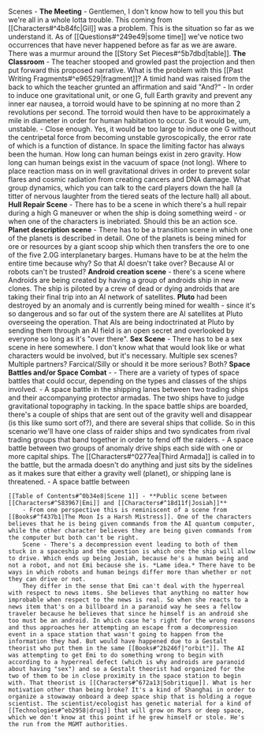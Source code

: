 
Scenes -
	**The Meeting** - 
		Gentlemen, I don't know how to tell you this but we're all in a whole lotta trouble. This coming from [[Characters#^4b84fc|Gil]] was a problem. 
		This is the situation so far as we understand it. As of [[Questions#^249e49|some time]] we've notice two occurrences that have never happened before as far as we are aware. 
		There was a murmur around the [[Story Set Pieces#^5b7dbd|table]]. 
	**The Classroom** - 
		The teacher stooped and growled past the projection and then put forward this proposed narrative. What is the problem with this [[Past Writing Fragments#^e96529|fragment]]? 
		A timid hand was raised from the back to which the teacher grunted an affirmation and said "And?"
		- In order to induce one gravitational unit, or one G, full Earth gravity and prevent any inner ear nausea, a torroid would have to be spinning at no more than 2 revolutions per second. The torroid would then have to be approximately a mile in diameter in order for human habitation to occur. So it would be, um, unstable. 
		- Close enough. Yes, it would be too large to induce one G without the centripetal force from becoming unstable gyroscopically, the error rate of which is a function of distance. In space the limiting factor has always been the human. How long can human beings exist in zero gravity. How long can human beings exist in the vacuum of space (not long). Where to place reaction mass on in well gravitational drives in order to prevent solar flares and cosmic radiation from creating cancers and DNA damage. What group dynamics, which you can talk to the card players down the hall (a titter of nervous laughter from the tiered seats of the lecture hall) all about. 
	**Hull Repair Scene** 
		- There has to be a scene in which there's a hull repair during a high G maneuver or when the ship is doing something weird - or when one of the characters is inebriated. Should this be an action sce.
	**Planet description scene**
		 - There has to be a transition scene in which one of the planets is described in detail. One of the planets is being mined for ore or resources by a giant scoop ship which then transfers the ore to one of the five 2.0G interplanetary barges. Humans have to be at the helm the entire time because why? So that AI doesn't take over? Because AI or robots can't be trusted?
	**Android creation scene** 
		- there's a scene where Androids are being created by having a group of androids ship in new clones. The ship is piloted by a crew of dead or dying androids that are taking their final trip into an AI network of satellites. **Pluto** had been destroyed by an anomaly and is currently being mined for wealth - since it's so dangerous and so far out of the system there are AI satellites at Pluto overseeing the operation. That AIs are being indoctrinated at Pluto by sending them through an AI field is an open secret and overlooked by everyone so long as it's "over there".
	**Sex Scene** 
		- There has to be a sex scene in here somewhere. I don't know what that would look like or what characters would be involved, but it's necessary. Multiple sex scenes? Multiple partners? Farcical/Silly or should it be more serious? Both?
	**Space Battles and/or Space Combat** - 
		- There are a variety of types of space battles that could occur, depending on the types and classes of the ships involved.
			- A space battle in the shipping lanes between two trading ships and their accompanying protector armadas. The two ships have to judge gravitational topography in tacking. In the space battle ships are boarded, there's a couple of ships that are sent out of the gravity well and disappear (is this like sumo sort of?), and there are several ships that collide. So in this scenario we'll have one class of raider ships and two syndicates from rival trading groups that band together in order to fend off the raiders.
			- A space battle between two groups of anomaly drive ships each side with one or more capital ships. The [[Characters#^0277ea|Third Armada]] is called in to the battle, but the armada doesn't do anything and just sits by the sidelines as it makes sure that either a gravity well (planet), or shipping lane is threatened. 
			- A space battle between 
		
	[[Table of Contents#^0b34e8|Scene 1]] - **Public scene between [[Characters#^583967|Emi]] and [[Characters#^18d11f|Josiah]]** 
		- From one perspective this is reminiscent of a scene from [[Books#^f437b1|The Moon Is a Harsh Mistress]]. One of the characters believes that he is being given commands from the AI quantum computer, while the other character believes they are being given commands from the computer but both can't be right. 
	    Scene - There's a decompression event leading to both of them stuck in a spaceship and the question is which one the ship will allow to drive. Which ends up being Josiah, because he's a human being and not a robot, and not Emi because she is. *Lame idea.* There have to be ways in which robots and human beings differ more than whether or not they can drive or not. 
	    They differ in the sense that Emi can't deal with the hyperreal with respect to news items. She believes that anything no matter how improbable when respect to the news is real. So when she reacts to a news item that's on a billboard in a paranoid way he sees a fellow traveler because he believes that since he himself is an android she too must be an android. In which case he's right for the wrong reasons and thus approaches her attempting an escape from a decompression event in a space station that wasn't going to happen from the information they had. But would have happened due to a Gestalt theorist who put them in the same [[Books#^2b246f|"orbit"]]. The AI was attempting to get Emi to do something wrong to begin with according to a hyperreal defect (which is why androids are paranoid about having "sex") and so a Gestalt theorist had organized for the two of them to be in close proximity in the space station to begin with. That theorist is [[Characters#^672a13|Sobritique]]. What is her motivation other than being broke? It's a kind of Shanghai in order to organize a stowaway onboard a deep space ship that is holding a rogue scientist. The scientist/ecologist has genetic material for a kind of [[Technologies#^eb2958|drug]] that will grow on Mars or deep space, which we don't know at this point if he grew himself or stole. He's the run from the MGMT authorities.
	    